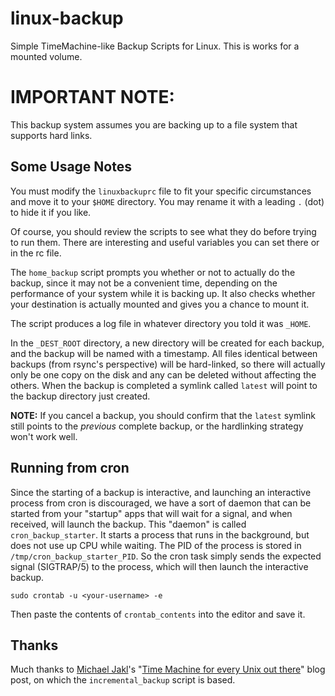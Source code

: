 # linux-backup
Simple TimeMachine-like Backup Scripts for Linux. This is works for a mounted
volume.

# IMPORTANT NOTE:
This backup system assumes you are backing up to a file system that supports
hard links.

## Some Usage Notes
You must modify the `linuxbackuprc` file to fit your specific circumstances and
move it to your `$HOME` directory. You may rename it with a leading `.` (dot)
to hide it if you like.

Of course, you should review the scripts to see what they do before trying to
run them. There are interesting and useful variables you can set there or in
the rc file.

The `home_backup` script prompts you whether or not to actually do the backup,
since it may not be a convenient time, depending on the performance of your
system while it is backing up. It also checks whether your destination is
actually mounted and gives you a chance to mount it.

The script produces a log file in whatever directory you told it was `_HOME`.

In the `_DEST_ROOT` directory, a new directory will be created for each backup,
and the backup will be named with a timestamp. All files identical between
backups (from rsync's perspective) will be hard-linked, so there will actually
only be one copy on the disk and any can be deleted without affecting the
others. When the backup is completed a symlink called `latest` will point to
the backup directory just created.

**NOTE:** If you cancel a backup, you should confirm that the `latest` symlink
still points to the _previous_ complete backup, or the hardlinking strategy
won't work well.

## Running from cron
Since the starting of a backup is interactive, and launching an interactive
process from cron is discouraged, we have a sort of daemon that can be started
from your "startup" apps that will wait for a signal, and when received, will
launch the backup.  This "daemon" is called `cron_backup_starter`. It starts a
process that runs in the background, but does not use up CPU while waiting. The
PID of the process is stored in `/tmp/cron_backup_starter_PID`. So the cron
task simply sends the expected signal (SIGTRAP/5) to the process, which will
then launch the interactive backup.
```
sudo crontab -u <your-username> -e
```
Then paste the contents of `crontab_contents` into the editor and save it.

## Thanks
Much thanks to [Michael Jakl](https://blog.interlinked.org/about/index.html)'s
"[Time Machine for every Unix out there](https://blog.interlinked.org/tutorials/rsync_time_machine.html)"
blog post, on which the `incremental_backup` script is based.
